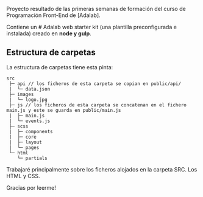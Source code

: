 Proyecto resultado de las primeras semanas de formación del curso de Programación Front-End de [Adalab].

Contiene un # Adalab web starter kit (una plantilla preconfigurada e instalada) creado en **node y gulp**.

## Estructura de carpetas

La estructura de carpetas tiene esta pinta:

```
src
 ├─ api // los ficheros de esta carpeta se copian en public/api/
 |  └─ data.json
 ├─ images
 |  └─ logo.jpg
 ├─ js // los ficheros de esta carpeta se concatenan en el fichero main.js y este se guarda en public/main.js
 |  ├─ main.js
 |  └─ events.js
 ├─ scss
 |  ├─ components
 |  ├─ core
 |  ├─ layout
 |  └─ pages
 └─ html
    └─ partials
```

Trabajaré principalmente sobre los ficheros alojados en la carpeta SRC. Los HTML y CSS.

Gracias por leerme!
